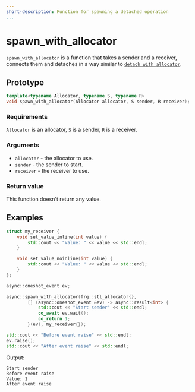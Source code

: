 ```yaml
---
short-description: Function for spawning a detached operation
...
```


# spawn_with_allocator

`spawn_with_allocator` is a function that takes a sender and a receiver, connects
them and detaches in a way similar to [`detach_with_allocator`](headers/basic/detached.md).

## Prototype

```cpp
template<typename Allocator, typename S, typename R>
void spawn_with_allocator(Allocator allocator, S sender, R receiver);
```

### Requirements

`Allocator` is an allocator, `S` is a sender, `R` is a receiver.

### Arguments

 - `allocator` - the allocator to use.
 - `sender` - the sender to start.
 - `receiver` - the receiver to use.

### Return value

This function doesn't return any value.

## Examples

```cpp
struct my_receiver {
	void set_value_inline(int value) {
		std::cout << "Value: " << value << std::endl;
	}

	void set_value_noinline(int value) {
		std::cout << "Value: " << value << std::endl;
	}
};

async::oneshot_event ev;

async::spawn_with_allocator(frg::stl_allocator{},
		[] (async::oneshot_event &ev) -> async::result<int> {
			std::cout << "Start sender" << std::endl;
			co_await ev.wait();
			co_return 1;
		}(ev), my_receiver{});

std::cout << "Before event raise" << std::endl;
ev.raise();
std::cout << "After event raise" << std::endl;
```

Output:
```
Start sender
Before event raise
Value: 1
After event raise
```
